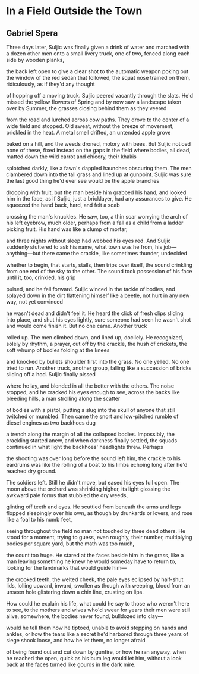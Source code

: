 # In a Field Outside the Town
## Gabriel Spera
Three days later, Suljic was finally given a drink
of water and marched with a dozen other men
onto a small livery truck, one of two, fenced
along each side by wooden planks,

the back left open to give a clear shot
to the automatic weapon poking out the window
of the red sedan that followed, the squat nose
trained on them, ridiculously, as if they'd any thought

of hopping off a moving truck. Suljic peered
vacantly through the slats. He'd missed the yellow flowers
of Spring and by now saw a landscape taken over
by Summer, the grasses closing behind them as they veered

from the road and lurched across cow paths. They drove
to the center of a wide field and stopped. Old sweat,
without the breeze of movement, prickled in the heat.
A metal smell drifted, an untended apple grove

baked on a hill, and the weeds droned, motory with bees.
But Suljic noticed none of these, fixed instead
on the gaps in the field where bodies, all dead,
matted down the wild carrot and chicory, their khakis

splotched darkly, like a fawn's dappled haunches
obscuring them. The men clambered down into the tall grass
and lined up at gunpoint. Suljic was sure the last
good thing he'd ever see would be the apple branches

drooping with fruit, but the man beside him grabbed
his hand, and looked him in the face, as if
Suljic, just a bricklayer, had any assurances to give.
He squeezed the hand back, hard, and felt a scab

crossing the man's knuckles. He saw, too, a thin scar
worrying the arch of his left eyebrow, much older,
perhaps from a fall as a child from a ladder
picking fruit. His hand was like a clump of mortar,

and three nights without sleep had webbed his eyes red.
And Suljic suddenly stuttered to ask his name,
what town was he from, his job—anything—but there came
the crackle, like sometimes thunder, undecided

whether to begin, that starts, stalls, then trips
over itself, the sound crinkling from one
end of the sky to the other. The sound took possession
of his face until it, too, crinkled, his grip

pulsed, and he fell forward. Suljic winced
in the tackle of bodies, and splayed down in the dirt
flattening himself like a beetle, not hurt
in any new way, not yet convinced

he wasn't dead and didn't feel it. He heard the click
of fresh clips sliding into place, and shut
his eyes lightly, sure someone had seen he wasn't shot
and would come finish it. But no one came. Another truck

rolled up. The men climbed down, and lined up, docilely.
He recognized, solely by rhythm, a prayer, cut off
by the crackle, the hush of crickets, the soft
whump of bodies folding at the knees

and knocked by bullets shoulder first
into the grass. No one yelled. No one tried to run.
Another truck, another group, falling like a succession
of bricks sliding off a hod. Suljic finally pissed

where he lay, and blended in all the better
with the others. The noise stopped, and he cracked
his eyes enough to see, across the backs
like bleeding hills, a man strolling along the scatter

of bodies with a pistol, putting a slug
into the skull of anyone that still twitched
or mumbled. Then came the snort and low-pitched
rumble of diesel engines as two backhoes dug

a trench along the margin of all the collapsed
bodies. Impossibly, the crackling started anew,
and when darkness finally settled, the squads continued
in what light the backhoes' headlights threw. Perhaps

the shooting was over long before the sound
left him, the crackle to his eardrums
was like the rolling of a boat to his limbs
echoing long after he'd reached dry ground.

The soldiers left. Still he didn't move, but eased
his eyes full open. The moon above the orchard
was shrinking higher, its light glossing the awkward
pale forms that stubbled the dry weeds,

glinting off teeth and eyes. He scuttled from beneath
the arms and legs flopped sleepingly over
his own, as though by drunkards or lovers,
and rose like a foal to his numb feet,

seeing throughout the field no man not touched
by three dead others. He stood for a moment, trying
to guess, even roughly, their number, multiplying
bodies per square yard, but the math was too much,

the count too huge. He stared at the faces beside him
in the grass, like a man leaving something he knew
he would someday have to return to,
looking for the landmarks that would guide him—

the crooked teeth, the welted cheek, the pale eyes eclipsed
by half-shut lids, lolling upward, inward, swollen
as though with weeping, blood from an unseen hole
glistering down a chin line, crusting on lips.

How could he explain his life, what could he say
to those who weren't here to see, to the mothers and wives
who'd swear for years their men were still alive,
somewhere, the bodies never found, bulldozed into clay—

would he tell them how he tiptoed, unable to avoid
stepping on hands and ankles, or how the tears
like a secret he'd harbored through three years
of siege shook loose, and how he let them, no longer afraid

of being found out and cut down by gunfire,
or how he ran anyway, when he reached the open, quick
as his bum leg would let him, without a look
back at the faces turned like gourds in the dark mire.